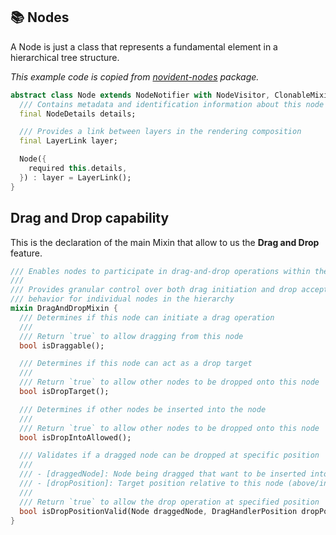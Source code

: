 ## 📚 Nodes

A Node is just a class that represents a fundamental element in a hierarchical tree structure.

_This example code is copied from [novident-nodes](https://github.com/Novident/novident-nodes/) package._

```dart
abstract class Node extends NodeNotifier with NodeVisitor, ClonableMixin<Node> {
  /// Contains metadata and identification information about this node
  final NodeDetails details;

  /// Provides a link between layers in the rendering composition
  final LayerLink layer;

  Node({
    required this.details,
  }) : layer = LayerLink();
}
```

## Drag and Drop capability

This is the declaration of the main Mixin that allow to us the **Drag and Drop** feature.

```dart
/// Enables nodes to participate in drag-and-drop operations within the tree
///
/// Provides granular control over both drag initiation and drop acceptance
/// behavior for individual nodes in the hierarchy
mixin DragAndDropMixin {
  /// Determines if this node can initiate a drag operation
  ///
  /// Return `true` to allow dragging from this node
  bool isDraggable();

  /// Determines if this node can act as a drop target
  ///
  /// Return `true` to allow other nodes to be dropped onto this node
  bool isDropTarget();

  /// Determines if other nodes be inserted into the node
  ///
  /// Return `true` to allow other nodes to be dropped onto this node
  bool isDropIntoAllowed();

  /// Validates if a dragged node can be dropped at specific position
  ///
  /// - [draggedNode]: Node being dragged that want to be inserted into/below/above this
  /// - [dropPosition]: Target position relative to this node (above/inside/below)
  ///
  /// Return `true` to allow the drop operation at specified position
  bool isDropPositionValid(Node draggedNode, DragHandlerPosition dropPosition);
}
```
